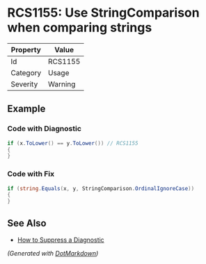 # RCS1155: Use StringComparison when comparing strings

| Property | Value   |
| -------- | ------- |
| Id       | RCS1155 |
| Category | Usage   |
| Severity | Warning |

## Example

### Code with Diagnostic

```csharp
if (x.ToLower() == y.ToLower()) // RCS1155
{
}
```

### Code with Fix

```csharp
if (string.Equals(x, y, StringComparison.OrdinalIgnoreCase))
{
}
```

## See Also

* [How to Suppress a Diagnostic](../HowToConfigureAnalyzers.md#how-to-suppress-a-diagnostic)


*\(Generated with [DotMarkdown](http://github.com/JosefPihrt/DotMarkdown)\)*
